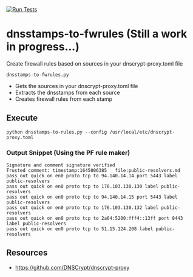 [![Run Tests](https://github.com/GoOnNowGit/dnsstamps-to-fwrules/actions/workflows/main.yml/badge.svg)](https://github.com/GoOnNowGit/dnsstamps-to-fwrules/actions/workflows/main.yml)
# dnsstamps-to-fwrules (Still a work in progress...)
Create firewall rules based on sources in your dnscrypt-proxy.toml file

```dnsstamps-to-fwrules.py```
* Gets the sources in your dnscrypt-proxy.toml file
* Extracts the dnsstamps from each source
* Creates firewall rules from each stamp

## Execute
```
python dnsstamps-to-rules.py --config /usr/local/etc/dnscrypt-proxy.toml
```
### Output Snippet (Using the PF rule maker)
```
Signature and comment signature verified
Trusted comment: timestamp:1645006385	file:public-resolvers.md
pass out quick on en0 proto tcp to 94.140.14.14 port 5443 label public-resolvers
pass out quick on en0 proto tcp to 176.103.130.130 label public-resolvers
pass out quick on en0 proto tcp to 94.140.14.15 port 5443 label public-resolvers
pass out quick on en0 proto tcp to 176.103.130.132 label public-resolvers
pass out quick on en0 proto tcp to 2a04:5200:fff4::13ff port 8443 label public-resolvers
pass out quick on en0 proto tcp to 51.15.124.208 label public-resolvers
```

## Resources
* https://github.com/DNSCrypt/dnscrypt-proxy

